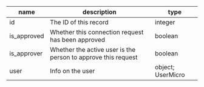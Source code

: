 | name         | description                                                   | type              |
|--------------|---------------------------------------------------------------|-------------------|
| id           | The ID of this record                                         | integer           |
| is_approved | Whether this connection request has been approved             | boolean           |
| is_approver | Whether the active user is the person to approve this request | boolean           |
| user        | Info on the user                                              | object; UserMicro |